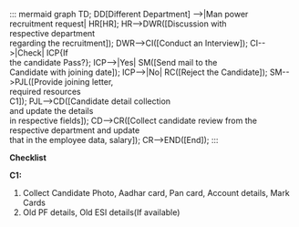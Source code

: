 ::: mermaid
 graph TD;
 DD[Different Department] -->|Man power <br>recruitment request| HR[HR];
HR-->DWR([Discussion with <br>respective department <br>regarding the recruitment]);
DWR-->CI([Conduct an Interview]);
CI-->|Check| ICP{If <br>the candidate Pass?};
ICP-->|Yes| SM([Send mail to the <br> Candidate with joining date]);
ICP-->|No| RC([Reject the Candidate]);
SM-->PJL([Provide joining letter,<br> required resources <br> C1]);
PJL-->CD([Candidate detail collection<br> and update the details<br> in respective fields]);
CD-->CR([Collect candidate review from the <br>respective department and update<br> that in the employee data, salary]);
CR-->END([End]);
:::

**Checklist**

**C1:**
1. Collect Candidate Photo, Aadhar card, Pan card, Account details, Mark Cards
2. Old PF details, Old ESI details(If available)
